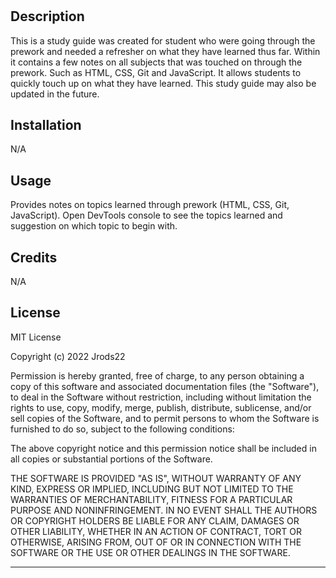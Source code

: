 # <Prework Study Guide Webpage>

## Description

This is a study guide was created for student who were going through the prework and needed a refresher on what they have learned thus far. Within it contains a few notes on all subjects that was touched on through the prework. Such as HTML, CSS, Git and JavaScript.
It allows students to quickly touch up on what they have learned. 
This study guide may also be updated in the future. 

## Installation

N/A

## Usage

Provides notes on topics learned through prework (HTML, CSS, Git, JavaScript).
Open DevTools console to see the topics learned and suggestion on which topic to begin with.


## Credits

N/A

## License

MIT License

Copyright (c) 2022 Jrods22

Permission is hereby granted, free of charge, to any person obtaining a copy
of this software and associated documentation files (the "Software"), to deal
in the Software without restriction, including without limitation the rights
to use, copy, modify, merge, publish, distribute, sublicense, and/or sell
copies of the Software, and to permit persons to whom the Software is
furnished to do so, subject to the following conditions:

The above copyright notice and this permission notice shall be included in all
copies or substantial portions of the Software.

THE SOFTWARE IS PROVIDED "AS IS", WITHOUT WARRANTY OF ANY KIND, EXPRESS OR
IMPLIED, INCLUDING BUT NOT LIMITED TO THE WARRANTIES OF MERCHANTABILITY,
FITNESS FOR A PARTICULAR PURPOSE AND NONINFRINGEMENT. IN NO EVENT SHALL THE
AUTHORS OR COPYRIGHT HOLDERS BE LIABLE FOR ANY CLAIM, DAMAGES OR OTHER
LIABILITY, WHETHER IN AN ACTION OF CONTRACT, TORT OR OTHERWISE, ARISING FROM,
OUT OF OR IN CONNECTION WITH THE SOFTWARE OR THE USE OR OTHER DEALINGS IN THE
SOFTWARE.

---


